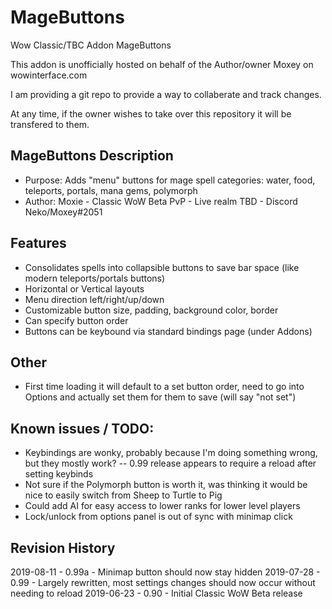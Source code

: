# MageButtons
Wow Classic/TBC Addon MageButtons

This addon is unofficially hosted on behalf of the Author/owner Moxey on wowinterface.com

I am providing a git repo to provide a way to collaberate and track changes.

At any time, if the owner wishes to take over this repository it will be transfered to them.

## MageButtons Description

- Purpose: Adds "menu" buttons for mage spell categories: water, food, teleports, portals, mana gems, polymorph
- Author: Moxie <Alway East> - Classic WoW Beta PvP - Live realm TBD - Discord Neko/Moxey#2051

## Features
- Consolidates spells into collapsible buttons to save bar space (like modern teleports/portals buttons)
- Horizontal or Vertical layouts
- Menu direction left/right/up/down
- Customizable button size, padding, background color, border
- Can specify button order
- Buttons can be keybound via standard bindings page (under Addons)

## Other
- First time loading it will default to a set button order, need to go into Options and actually set them for them to save (will say "not set")

## Known issues / TODO:
- Keybindings are wonky, probably because I'm doing something wrong, but they mostly work?
-- 0.99 release appears to require a reload after setting keybinds
- Not sure if the Polymorph button is worth it, was thinking it would be nice to easily switch from Sheep to Turtle to Pig
- Could add AI for easy access to lower ranks for lower level players
- Lock/unlock from options panel is out of sync with minimap click

## Revision History
2019-08-11 - 0.99a - Minimap button should now stay hidden
2019-07-28 - 0.99 - Largely rewritten, most settings changes should now occur without needing to reload
2019-06-23 - 0.90 - Initial Classic WoW Beta release